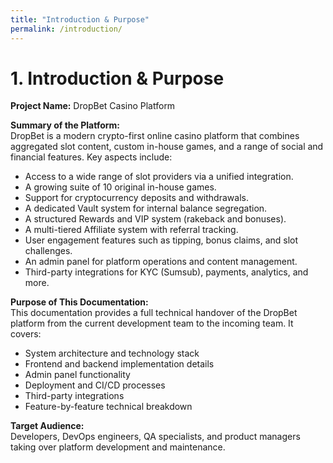 ```yaml
---
title: "Introduction & Purpose"
permalink: /introduction/
---
```


# 1. Introduction & Purpose

**Project Name:** DropBet Casino Platform

**Summary of the Platform:**  
DropBet is a modern crypto-first online casino platform that combines aggregated slot content, custom in-house games, and a range of social and financial features. Key aspects include:

- Access to a wide range of slot providers via a unified integration.  
- A growing suite of 10 original in-house games.  
- Support for cryptocurrency deposits and withdrawals.  
- A dedicated Vault system for internal balance segregation.  
- A structured Rewards and VIP system (rakeback and bonuses).  
- A multi-tiered Affiliate system with referral tracking.  
- User engagement features such as tipping, bonus claims, and slot challenges.  
- An admin panel for platform operations and content management.  
- Third-party integrations for KYC (Sumsub), payments, analytics, and more.

**Purpose of This Documentation:**  
This documentation provides a full technical handover of the DropBet platform from the current development team to the incoming team. It covers:

- System architecture and technology stack  
- Frontend and backend implementation details  
- Admin panel functionality  
- Deployment and CI/CD processes  
- Third-party integrations  
- Feature-by-feature technical breakdown

**Target Audience:**  
Developers, DevOps engineers, QA specialists, and product managers taking over platform development and maintenance.
